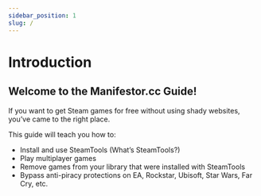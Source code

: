 ```yaml
---
sidebar_position: 1
slug: /
---
```


# Introduction
## Welcome to the Manifestor.cc Guide!

If you want to get Steam games for free without using shady websites, you’ve came to the right place.

This guide will teach you how to:

- Install and use SteamTools (What’s SteamTools?)
- Play multiplayer games
- Remove games from your library that were installed with SteamTools
- Bypass anti-piracy protections on EA, Rockstar, Ubisoft, Star Wars, Far Cry, etc.